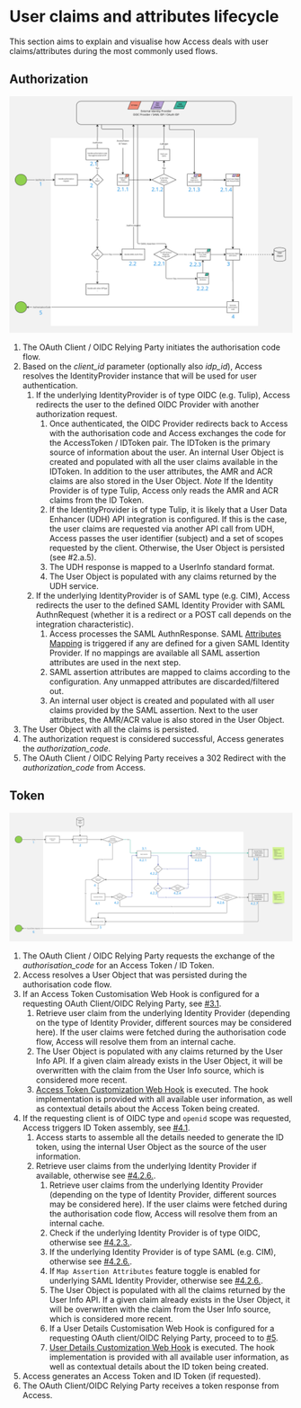 # User claims and attributes lifecycle

This section aims to explain and visualise how Access deals with user claims/attributes during the most commonly used flows.

## Authorization

![AWS Configuration](img/access-claims-lifecycle-authorization.jpg)

1. The OAuth Client / OIDC Relying Party initiates the authorisation code flow.
2. Based on the _client_id_ parameter (optionally also _idp_id_), Access resolves the IdentityProvider instance that will be used for user
   authentication.
    1. If the underlying IdentityProvider is of type OIDC (e.g. Tulip), Access redirects the user to the defined OIDC Provider with another
       authorization request.
        1. Once authenticated, the OIDC Provider redirects back to Access with the authorisation code and Access exchanges the code for the
           AccessToken / IDToken pair. The IDToken is the primary source of information about the user. An internal User Object is created
           and populated with all the user claims available in the IDToken. In addition to the user attributes, the AMR and ACR claims are
           also stored in the User Object. _Note_ If the Identity Provider is of type Tulip, Access only reads the AMR and ACR claims from
           the ID Token.
        2. If the IdentityProvider is of type Tulip, it is likely that a User Data Enhancer (UDH) API integration is configured. If this is
           the case, the user claims are requested via another API call from UDH, Access passes the user identifier (subject) and a set of
           scopes requested by the client. Otherwise, the User Object is persisted (see #2.a.5).
        3. The UDH response is mapped to a UserInfo standard format.
        4. The User Object is populated with any claims returned by the UDH service.
    2. If the underlying IdentityProvider is of SAML type (e.g. CIM), Access redirects the user to the defined SAML Identity Provider with
       SAML AuthnRequest (whether it is a redirect or a POST call depends on the integration characteristic).
        1. Access processes the SAML AuthnResponse.
           SAML [Attributes Mapping](https://docs.onewelcome.com/products/access/topics/general-app-config/identity-providers/identity-providers/#attribute-mapping)
           is triggered if any are defined for a given SAML Identity Provider. If no mappings are available all SAML assertion attributes
           are used in the next step.
        2. SAML assertion attributes are mapped to claims according to the configuration. Any unmapped attributes are discarded/filtered
           out.
        3. An internal user object is created and populated with all user claims provided by the SAML assertion. Next to the user
           attributes, the AMR/ACR value is also stored in the User Object.
3. The User Object with all the claims is persisted.
4. The authorization request is considered successful, Access generates the _authorization_code_.
5. The OAuth Client / OIDC Relying Party receives a 302 Redirect with the _authorization_code_ from Access.

## Token

![AWS Configuration](img/access-claims-lifecycle-token.jpg)

1. The OAuth Client / OIDC Relying Party requests the exchange of the _authorisation_code_ for an Access Token / ID Token.
2. Access resolves a User Object that was persisted during the authorisation code flow.
3. If an Access Token Customisation Web Hook is configured for a requesting OAuth Client/OIDC Relying Party, see [#3.1](#3.1.).
    1. Retrieve user claim from the underlying Identity Provider (depending on the type of Identity Provider, different sources may be
       considered here). If the user claims were fetched during the authorisation code flow, Access will resolve them from an internal
       cache.
    2. The User Object is populated with any claims returned by the User Info API. If a given claim already exists in the User Object, it
       will be overwritten with the claim from the User Info source, which is considered more recent.
    3. [Access Token Customization Web Hook](https://docs.onewelcome.com/products/access/topics/integration-extension/hooks/customize-access-token/customize-access-token-hook/)
       is executed. The hook implementation is provided with all available user information, as well as contextual details about the Access
       Token being created.
4. If the requesting client is of OIDC type and `openid` scope was requested, Access triggers ID Token assembly,
   see [#4.1](#4.1.).
    1. Access starts to assemble all the details needed to generate the ID token, using the internal User Object as the source of the user
       information.
    2. Retrieve user claims from the underlying Identity Provider if available, otherwise see [#4.2.6.](#4.2.6.).
        1. Retrieve user claims from the underlying Identity Provider (depending on the type of Identity Provider, different sources may be
           considered here). If the user claims were fetched during the authorisation code flow, Access will resolve them from an internal
           cache.
        2. Check if the underlying Identity Provider is of type OIDC, otherwise see [#4.2.3.](#4.2.3.).
        3. If the underlying Identity Provider is of type SAML (e.g. CIM), otherwise see [#4.2.6.](#4.2.6.).
        4. If `Map Assertion Attributes` feature toggle is enabled for underlying SAML Identity Provider, otherwise see [#4.2.6.](#4.2.6.).
        5. The User Object is populated with all the claims returned by the User Info API. If a given claim already exists in the User
           Object, it will be overwritten with the claim from the User Info source, which is considered more recent.
        6. If a User Details Customisation Web Hook is configured for a requesting OAuth client/OIDC Relying Party, proceed to
           to [#5](#5.).
        7. [User Details Customization Web Hook](https://docs.onewelcome.com/products/access/topics/integration-extension/hooks/customize-user-details/customize-user-details-hook/)
           is executed. The hook implementation is provided with all available user information, as well as contextual details about the ID
           token being created.
5. Access generates an Access Token and ID Token (if requested).
6. The OAuth Client/OIDC Relying Party receives a token response from Access.
